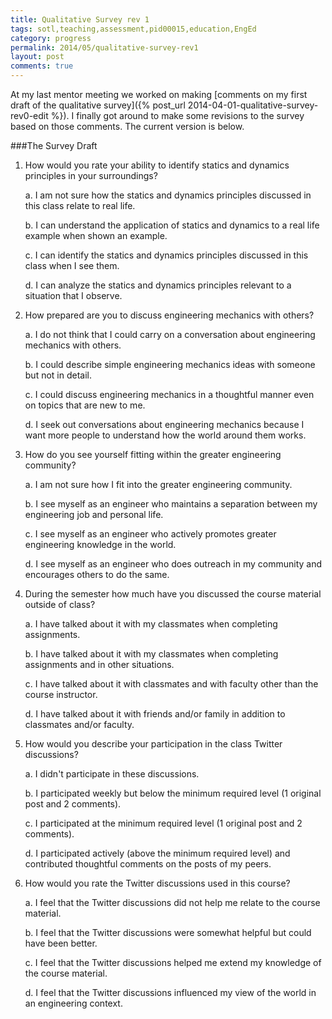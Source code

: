 ```yaml
---
title: Qualitative Survey rev 1
tags: sotl,teaching,assessment,pid00015,education,EngEd
category: progress
permalink: 2014/05/qualitative-survey-rev1
layout: post
comments: true
---
```


At my last mentor meeting we worked on making [comments on my first draft of the qualitative survey]({% post_url 2014-04-01-qualitative-survey-rev0-edit %}). I finally got around to make some revisions to the survey based on those comments. The current version is below.

###The Survey Draft
1. How would you rate your ability to identify statics and dynamics principles in your surroundings?

    a. I am not sure how the statics and dynamics principles discussed in this class relate to real life.
	
    b. I can understand the application of statics and dynamics to a real life example when shown an example.
	
    c. I can identify the statics and dynamics principles discussed in this class when I see them.
	
    d. I can analyze the statics and dynamics principles relevant to a situation that I observe.


2. How prepared are you to discuss engineering mechanics with others?

    a. I do not think that I could carry on a conversation about engineering mechanics with others.

    b. I could describe simple engineering mechanics ideas with someone but not in detail.

    c. I could discuss engineering mechanics in a thoughtful manner even on topics that are new to me.

    d. I seek out conversations about engineering mechanics because I want more people to understand how the world around them works.

3. How do you see yourself fitting within the greater engineering community?

    a. I am not sure how I fit into the greater engineering community.

    b. I see myself as an engineer who maintains a separation between my engineering job and personal life.

    c. I see myself as an engineer who actively promotes greater engineering knowledge in the world.

    d. I see myself as an engineer who does outreach in my community and encourages others to do the same.
	
	
4. During the semester how much have you discussed the course material outside of class?

    a. I have talked about it with my classmates when completing assignments.
	
    b. I have talked about it with my classmates when completing assignments and in other situations.
	
    c. I have talked about it with classmates and with faculty other than the course instructor.
	
    d. I have talked about it with friends and/or family in addition to classmates and/or faculty.


5. How would you describe your participation in the class Twitter discussions?

    a. I didn't participate in these discussions.

    b. I participated weekly but below the minimum required level (1 original post and 2 comments).

    c. I participated at the minimum required level (1 original post and 2 comments).

    d. I participated actively (above the minimum required level) and contributed thoughtful comments on the posts of my peers.

6. How would you rate the Twitter discussions used in this course?

    a. I feel that the Twitter discussions did not help me relate to the course material.

    b. I feel that the Twitter discussions were somewhat helpful but could have been better.

    c. I feel that the Twitter discussions helped me extend my knowledge of the course material.

    d. I feel that the Twitter discussions influenced my view of the world in an engineering context.
